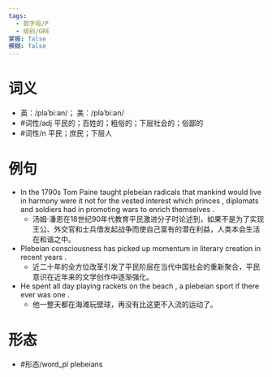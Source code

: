 ```yaml
---
tags:
  - 首字母/P
  - 级别/GRE
掌握: false
模糊: false
---
```

# 词义
- 英：/pləˈbiːən/； 美：/pləˈbiːən/
- #词性/adj  平民的；百姓的；粗俗的；下层社会的；俗鄙的
- #词性/n  平民；庶民；下层人
# 例句
- In the 1790s Tom Paine taught plebeian radicals that mankind would live in harmony were it not for the vested interest which princes , diplomats and soldiers had in promoting wars to enrich themselves .
	- 汤姆·潘恩在18世纪90年代教育平民激进分子时论述到，如果不是为了实现王公、外交官和士兵借发起战争而使自己富有的潜在利益，人类本会生活在和谐之中。
- Plebeian consciousness has picked up momentum in literary creation in recent years .
	- 近二十年的全方位改革引发了平民阶层在当代中国社会的重新聚合，平民意识在近年来的文学创作中逐渐强化。
- He spent all day playing rackets on the beach , a plebeian sport if there ever was one .
	- 他一整天都在海滩玩壁球，再没有比这更不入流的运动了。
# 形态
- #形态/word_pl plebeians
